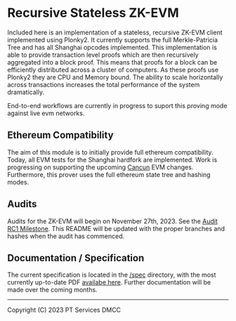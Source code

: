 # Recursive Stateless ZK-EVM

Included here is an implementation of a stateless, recursive ZK-EVM client implemented using Plonky2. It currently supports the full Merkle-Patricia Tree and has all Shanghai opcodes implemented. This implementation is able to provide transaction level proofs which are then recursively aggregated into a block proof. This means that proofs for a block can be efficiently distributed across a cluster of computers. As these proofs use Plonky2 they are CPU and Memory bound. The ability to scale horizontally across transactions increases the total performance of the system dramatically.

End-to-end workflows are currently in progress to suport this proving mode against live evm networks.


## Ethereum Compatibility

The aim of this module is to initially provide full ethereum compatibility. Today, all EVM tests for the Shanghai hardfork are implemented. Work is progressing on supporting the upcoming [Cancun](https://github.com/0xPolygonZero/plonky2/labels/cancun) EVM changes. Furthermore, this prover uses the full ethereum state tree and hashing modes.

## Audits

Audits for the ZK-EVM will begin on November 27th, 2023. See the [Audit RC1 Milestone](https://github.com/0xPolygonZero/plonky2/milestone/2?closed=1). This README will be updated with the proper branches and hashes when the audit has commenced.

## Documentation / Specification

The current specification is located in the [/spec](/spec) directory, with the most currently up-to-date PDF [availabe here](https://github.com/0xPolygonZero/plonky2/blob/main/evm/spec/zkevm.pdf). Further documentation will be made over the coming months.

---
Copyright (C) 2023 PT Services DMCC
